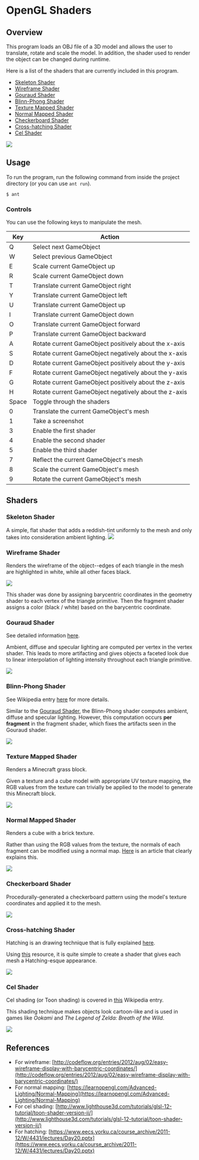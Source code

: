 # OpenGL Shaders

## Overview
This program loads an OBJ file of a 3D model and allows the user to translate, rotate and scale the model. In addition, the shader used to render the object can be changed during runtime.

Here is a list of the shaders that are currently included in this program.
- [Skeleton Shader](#skeleton-shader)
- [Wireframe Shader](#wireframe-shader)
- [Gouraud Shader](#gouraud-shader)
- [Blinn-Phong Shader](#blinn-phong-shader)
- [Texture Mapped Shader](#texture-mapped-shader)
- [Normal Mapped Shader](#normal-mapped-shader)
- [Checkerboard Shader](#checkerboard-shader)
- [Cross-hatching Shader](#cross-hatching-shader)
- [Cel Shader](#cel-shader)

![](etc/demo.gif)

## Usage
To run the program, run the following command from inside the project directory (or you can use `ant run`).
```
$ ant
```

### Controls

You can use the following keys to manipulate the mesh.

| Key | Action                                                |
|-----|-------------------------------------------------------|
| Q   | Select next GameObject                                |
| W   | Select previous GameObject                            |
| E   | Scale current GameObject up                           |
| R   | Scale current GameObject down                         |
| T   | Translate current GameObject right                    |
| Y   | Translate current GameObject left                     |
| U   | Translate current GameObject up                       |
| I   | Translate current GameObject down                     |
| O   | Translate current GameObject forward                  |
| P   | Translate current GameObject backward                 |
| A   | Rotate current GameObject positively about the x-axis |
| S   | Rotate current GameObject negatively about the x-axis |
| D   | Rotate current GameObject positively about the y-axis |
| F   | Rotate current GameObject negatively about the y-axis |
| G   | Rotate current GameObject positively about the z-axis |
| H   | Rotate current GameObject negatively about the z-axis |
| Space   | Toggle through the shaders |
| 0   | Translate the current GameObject's mesh               |
| 1   | Take a screenshot                                     |
| 3   | Enable the first shader				      |
| 4   | Enable the second shader			      |
| 5   | Enable the third shader				      |
| 7   | Reflect the current GameObject's mesh                 |
| 8   | Scale the current GameObject's mesh                   |
| 9   | Rotate the current GameObject's mesh                  |

## Shaders
### Skeleton Shader
A simple, flat shader that adds a reddish-tint uniformly to the mesh and only takes into consideration ambient lighting.
![](etc/skeleton.gif)

### Wireframe Shader
Renders the wireframe of the object--edges of each triangle in the mesh are highlighted in white, while all other faces black.

![](etc/wireframe.gif)

This shader was done by assigning barycentric coordinates in the geometry shader to each vertex of the triangle primitive. Then the fragment shader assigns a color (black / white) based on the barycentric coordinate.

### Gouraud Shader
See detailed information [here](https://en.wikipedia.org/wiki/Gouraud_shading).

Ambient, diffuse and specular lighting are computed per vertex in the vertex shader. This leads to more artifacting and gives objects a faceted look due to linear interpolation of lighting intensity throughout each triangle primitive.

![](etc/gouraud.gif)

### Blinn-Phong Shader
See Wikipedia entry [here](https://en.wikipedia.org/wiki/Blinn%E2%80%93Phong_shading_model) for more details.

Similar to the [Gouraud Shader](#gouraud-shader), the Blinn-Phong shader computes ambient, diffuse and specular lighting. However, this computation occurs __per fragment__ in the fragment shader, which fixes the artifacts seen in the Gouraud shader.

![](etc/phong.gif)

### Texture Mapped Shader
Renders a Minecraft grass block.

Given a texture and a cube model with appropriate UV texture mapping, the RGB values from the texture can trivially be applied to the model to generate this Minecraft block.

![](etc/texture.gif)

### Normal Mapped Shader
Renders a cube with a brick texture.

Rather than using the RGB values from the texture, the normals of each fragment can be modified using a normal map. [Here](https://learnopengl.com/Advanced-Lighting/Normal-Mapping) is an article that clearly explains this.

![](etc/normal.gif)

### Checkerboard Shader
Procedurally-generated a checkerboard pattern using the model's texture coordinates and applied it to the mesh.

![](etc/checkerboard.gif)

### Cross-hatching Shader
Hatching is an drawing technique that is fully explained [here](https://en.wikipedia.org/wiki/Hatching).

Using [this](https://www.eecs.yorku.ca/course_archive/2011-12/W/4431/lectures/Day20.pptx) resource, it is quite simple to create a shader that gives each mesh a Hatching-esque appearance.

![](etc/hatching.gif)

### Cel Shader
Cel shading (or Toon shading) is covered in [this](https://en.wikipedia.org/wiki/Cel_shading) Wikipedia entry.

This shading technique makes objects look cartoon-like and is used in games like *Ookami* and *The Legend of Zelda: Breath of the Wild*.

![](etc/cel.gif)

## References
- For wireframe: [http://codeflow.org/entries/2012/aug/02/easy-wireframe-display-with-barycentric-coordinates/](http://codeflow.org/entries/2012/aug/02/easy-wireframe-display-with-barycentric-coordinates/)
- For normal mapping: [https://learnopengl.com/Advanced-Lighting/Normal-Mapping](https://learnopengl.com/Advanced-Lighting/Normal-Mapping)
- For cel shading: [http://www.lighthouse3d.com/tutorials/glsl-12-tutorial/toon-shader-version-ii/](http://www.lighthouse3d.com/tutorials/glsl-12-tutorial/toon-shader-version-ii/)
- For hatching: [https://www.eecs.yorku.ca/course_archive/2011-12/W/4431/lectures/Day20.pptx](https://www.eecs.yorku.ca/course_archive/2011-12/W/4431/lectures/Day20.pptx)
